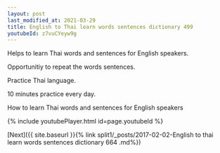 ```yaml
---
layout: post
last_modified_at: 2021-03-29
title: English to Thai learn words sentences dictionary 499 
youtubeId: z7vuCYeyw9g
---
```

 
 
Helps to learn Thai words and sentences for English speakers.

Opportunitiy to repeat the words sentences. 

Practice Thai language. 
 
10 minutes practice every day. 
 
How to learn Thai words and sentences for English speakers 
 
{% include youtubePlayer.html id=page.youtubeId %}
 
 
[Next]({{ site.baseurl }}{% link  split1/_posts/2017-02-02-English to thai learn words sentences dictionary 664 .md%})
 
